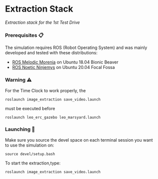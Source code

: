 # Extraction Stack

_Extraction stack for the 1st Test Drive_

### Prerequisites 📋

The simulation requires ROS (Robot Operating System) and was mainly developed and tested with these distributions:

* [ROS Melodic Morenia](http://wiki.ros.org/melodic/Installation/) on Ubuntu 18.04 Bionic Beaver
* [ROS Noetic Ninjemys](http://wiki.ros.org/noetic/Installation/) on Ubuntu 20.04 Focal Fossa

### Warning ⚠️

For the Time Clock to work properly, the 
```
roslaunch image_extraction save_video.launch

```
must be executed before
```
roslaunch leo_erc_gazebo leo_marsyard.launch

```


### Launching 🔧

Make sure you source the devel space on each terminal session you want to use the simulation on:

```
source devel/setup.bash
```
To start the extraction,type:

```
roslaunch image_extraction save_video.launch 

```

